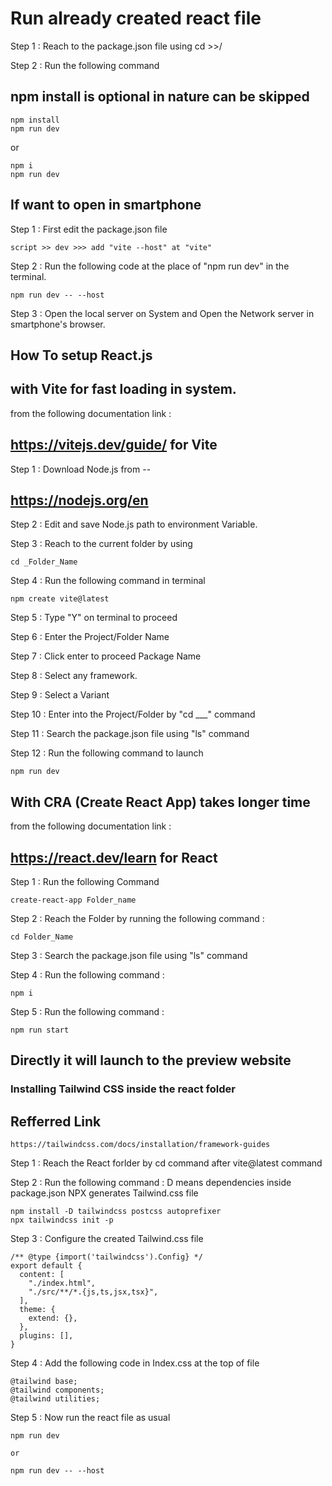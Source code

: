 # Run already created react file

Step 1 : Reach to the package.json file using cd >>/

Step 2 : Run the following command
## npm install is optional in nature can be skipped
```
npm install 
npm run dev
```
or 
``` 
npm i 
npm run dev
```
## If want to open in smartphone

Step 1 : First edit the package.json file 

```
script >> dev >>> add "vite --host" at "vite"
```

Step 2 : Run the following code at the place of "npm run dev" in the terminal. 
```
npm run dev -- --host
```

Step 3 : Open the local server on System and Open the Network server in smartphone's browser.






## How To setup React.js 

## with Vite for fast loading in system.

from the following documentation link :
## https://vitejs.dev/guide/   for Vite

Step 1 : Download Node.js from --
## https://nodejs.org/en

Step 2 : Edit and save Node.js path to environment Variable.

Step 3 : Reach to the current folder by using 
```
cd _Folder_Name 
```

Step 4 : Run the following command in terminal
```
npm create vite@latest
```

Step 5 :  Type "Y" on terminal to proceed

Step 6 : Enter the Project/Folder Name

Step 7 : Click enter to proceed Package Name

Step 8 : Select any framework.

Step 9 : Select a Variant

Step 10 : Enter into the Project/Folder by "cd ___" command

Step 11 : Search the package.json file using "ls" command

Step 12 : Run the following command to launch
```
npm run dev
```


<!-- ------------------------------------------------------------------------ -->

## With CRA (Create React App) takes longer time

from the following documentation link :

## https://react.dev/learn   for React

Step 1 : Run the following Command
```
create-react-app Folder_name
```

Step 2 : Reach the Folder by running the following command :
```
cd Folder_Name
```

Step 3 : Search the package.json file using "ls" command

Step 4 : Run the following command :
```
npm i
```
Step 5 : Run the following command :
```
npm run start
```

## Directly it will launch to the preview website

### Installing Tailwind CSS inside the react folder

## Refferred Link
```
https://tailwindcss.com/docs/installation/framework-guides
```

Step 1 : Reach the React forlder by cd command after vite@latest command

Step 2 : Run the following command : D means dependencies inside package.json
NPX generates Tailwind.css file
```
npm install -D tailwindcss postcss autoprefixer
npx tailwindcss init -p
```

Step 3 : Configure the created Tailwind.css file 
```
/** @type {import('tailwindcss').Config} */
export default {
  content: [
    "./index.html",
    "./src/**/*.{js,ts,jsx,tsx}",
  ],
  theme: {
    extend: {},
  },
  plugins: [],
}
```
Step 4 : Add the following code in Index.css at the top of file
```
@tailwind base;
@tailwind components;
@tailwind utilities;
```

Step 5 : Now run the react file as usual
```
npm run dev

or

npm run dev -- --host
```